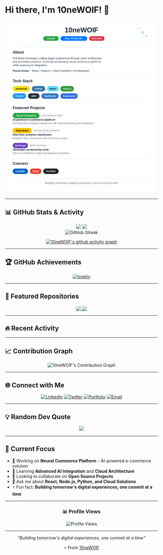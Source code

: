 # Hi there, I'm 10neWOlF! 👋

<div align="center">
  
<!-- Your Custom Profile Header -->
<img src="./profile.svg" alt="10neWOlF Profile" width="800" style="max-width: 100%; background: white;">

</div>

---

## 📊 GitHub Stats & Activity

<div align="center">
  
<!-- GitHub Stats -->
<img height="180em" src="https://github-readme-stats.vercel.app/api?username=10newolf&show_icons=true&theme=tokyonight&include_all_commits=true&count_private=true&bg_color=0d1117&title_color=58a6ff&text_color=c9d1d9&icon_color=58a6ff&border_color=30363d"/>

<!-- Most Used Languages -->
<img height="180em" src="https://github-readme-stats.vercel.app/api/top-langs/?username=10newolf&layout=compact&langs_count=8&theme=tokyonight&bg_color=0d1117&title_color=58a6ff&text_color=c9d1d9&border_color=30363d"/>

</div>

<!-- GitHub Streak Stats -->
<div align="center">
  
<img src="https://github-readme-streak-stats.herokuapp.com/?user=10newolf&theme=tokyonight&background=0d1117&ring=58a6ff&fire=58a6ff&currStreakLabel=58a6ff&sideLabels=c9d1d9&currStreakNum=c9d1d9&sideNums=c9d1d9&dates=c9d1d9" alt="GitHub Streak" />

</div>

<!-- Activity Graph -->
<div align="center">
  
[![10neWOlF's github activity graph](https://github-readme-activity-graph.vercel.app/graph?username=10newolf&theme=tokyo-night&bg_color=0d1117&color=58a6ff&line=58a6ff&point=c9d1d9&area=true&hide_border=true)](https://github.com/ashutosh00710/github-readme-activity-graph)

</div>

---

## 🏆 GitHub Achievements

<div align="center">
  
[![trophy](https://github-profile-trophy.vercel.app/?username=10newolf&theme=tokyonight&no-frame=true&no-bg=false&margin-w=4&row=2&column=4)](https://github.com/ryo-ma/github-profile-trophy)

</div>

---

## 💼 Featured Repositories

<div align="center">
  
<!-- Replace with your actual repo names -->
<a href="https://github.com/10newolf/neural-commerce">
  <img align="center" src="https://github-readme-stats.vercel.app/api/pin/?username=10newolf&repo=neural-commerce&theme=tokyonight&bg_color=0d1117&title_color=58a6ff&text_color=c9d1d9&icon_color=58a6ff&border_color=30363d" />
</a>

<a href="https://github.com/10newolf/data-nexus">
  <img align="center" src="https://github-readme-stats.vercel.app/api/pin/?username=10newolf&repo=data-nexus&theme=tokyonight&bg_color=0d1117&title_color=58a6ff&text_color=c9d1d9&icon_color=58a6ff&border_color=30363d" />
</a>

</div>

---

## 🔥 Recent Activity

<!--START_SECTION:activity-->
<!--END_SECTION:activity-->

---

## 📈 Contribution Graph

<div align="center">
  
![10neWOlF's Contribution Graph](https://github-readme-activity-graph.vercel.app/graph?username=10newolf&theme=tokyo-night&bg_color=0d1117&color=58a6ff&line=58a6ff&point=c9d1d9&area=true&hide_border=true)

</div>

---

## 🌐 Connect with Me

<div align="center">

[![LinkedIn](https://img.shields.io/badge/LinkedIn-%230077B5.svg?logo=linkedin&logoColor=white)](https://linkedin.com/in/10newolf)
[![Twitter](https://img.shields.io/badge/Twitter-%231DA1F2.svg?logo=Twitter&logoColor=white)](https://twitter.com/10newolf)
[![Portfolio](https://img.shields.io/badge/Portfolio-%23000000.svg?style=for-the-badge&logo=firefox&logoColor=#FF7139)](https://10newolf.dev)
[![Email](https://img.shields.io/badge/Gmail-D14836?style=for-the-badge&logo=gmail&logoColor=white)](mailto:contact@10newolf.dev)

</div>

---

## 💡 Random Dev Quote

<div align="center">

![](https://quotes-github-readme.vercel.app/api?type=horizontal&theme=tokyonight)

</div>

---

## 🎯 Current Focus

- 🔭 Working on **Neural Commerce Platform** - AI-powered e-commerce solution
- 🌱 Learning **Advanced AI Integration** and **Cloud Architecture**
- 👯 Looking to collaborate on **Open Source Projects**
- 💬 Ask me about **React, Node.js, Python, and Cloud Solutions**
- ⚡ Fun fact: **Building tomorrow's digital experiences, one commit at a time**

---

<div align="center">

### 📊 Profile Views
  
![Profile Views](https://komarev.com/ghpvc/?username=10newolf&color=58a6ff&style=flat)

</div>

---

<div align="center">
  
*"Building tomorrow's digital experiences, one commit at a time"*

⭐️ From [10neWOlF](https://github.com/10newolf)

</div>
